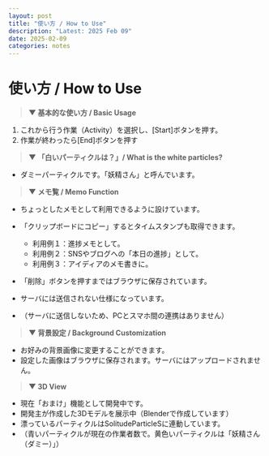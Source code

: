 ```yaml
---
layout: post
title: "使い方 / How to Use"
description: "Latest: 2025 Feb 09"
date: 2025-02-09
categories: notes
---
```



# 使い方 / How to Use


> **▼ 基本的な使い方 / Basic Usage**

1. これから行う作業（Activity）を選択し、[Start]ボタンを押す。
2. 作業が終わったら[End]ボタンを押す



> **▼ 「白いパーティクルは？」/ What is the white particles?**

- ダミーパーティクルです。「妖精さん」と呼んでいます。



> **▼ メモ覧 / Memo Function**

- ちょっとしたメモとして利用できるように設けています。
- 「クリップボードにコピー」するとタイムスタンプも取得できます。
  - 利用例１：進捗メモとして。
  - 利用例２：SNSやブログへの「本日の進捗」として。
  - 利用例３：アイディアのメモ書きに。

- 「削除」ボタンを押すまではブラウザに保存されています。
- サーバには送信されない仕様になっています。
- （サーバに送信しないため、PCとスマホ間の連携はありません）



> **▼ 背景設定 / Background Customization**

- お好みの背景画像に変更することができます。
- 設定した画像はブラウザに保存されます。サーバにはアップロードされません。



> **▼ 3D View**

- 現在「おまけ」機能として開発中です。
- 開発主が作成した3Dモデルを展示中（Blenderで作成しています）
- 漂っているパーティクルはSolitudeParticleSに連動しています。
- （青いパーティクルが現在の作業者数で。黄色いパーティクルは「妖精さん（ダミー）」）
